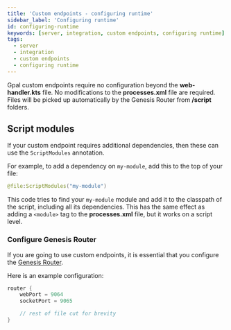 ```yaml
---
title: 'Custom endpoints - configuring runtime'
sidebar_label: 'Configuring runtime'
id: configuring-runtime
keywords: [server, integration, custom endpoints, configuring runtime]
tags:
  - server
  - integration
  - custom endpoints
  - configuring runtime
---
```


Gpal custom endpoints require no configuration beyond the **web-handler.kts** file. No modifications to the **processes.xml** file are required. Files will be picked up automatically by the Genesis Router from **/script** folders.

## Script modules

If your custom endpoint requires additional dependencies, then these can use the `ScriptModules` annotation.

For example, to add a dependency on `my-module`, add this to the top of your file:

```kotlin
@file:ScriptModules("my-module")
```

This code tries to find your `my-module` module and add it to the classpath of the script, including all its dependencies. 
This has the same effect as adding a `<module>` tag to the **processes.xml** file, but it works on a script level. 

### Configure Genesis Router

If you are going to use custom endpoints, it is essential that you configure the [Genesis Router](../../../../server/configuring-runtime/genesis-router/).

Here is an example configuration:

```kts
router {
    webPort = 9064
    socketPort = 9065

    // rest of file cut for brevity     
}
```




